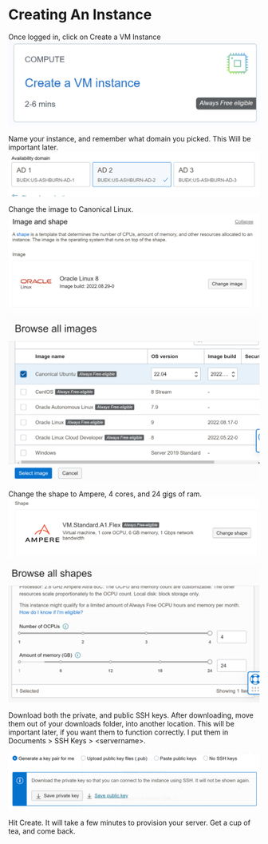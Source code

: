 # Creating An Instance

Once logged in, click on Create a VM Instance\
![](<../../.gitbook/assets/image (12).png>)

Name your instance, and remember what domain you picked. This Will be important later. \
![](<../../.gitbook/assets/image (5) (1).png>)

Change the image to Canonical Linux. \
![](<../../.gitbook/assets/image (7) (1) (1).png>)

![](<../../.gitbook/assets/image (6) (1).png>)

Change the shape to Ampere, 4 cores, and 24 gigs of ram. ![](<../../.gitbook/assets/image (3) (1) (1).png>)

![](<../../.gitbook/assets/image (1) (3).png>)

Download both the private, and public SSH keys. After downloading, move them out of your downloads folder, into another location. This will be important later, if you want them to function correctly. I put them in Documents > SSH Keys > \<servername>.

![](<../../.gitbook/assets/image (4) (1).png>)

Hit Create. It will take a few minutes to provision your server. Get a cup of tea, and come back.





